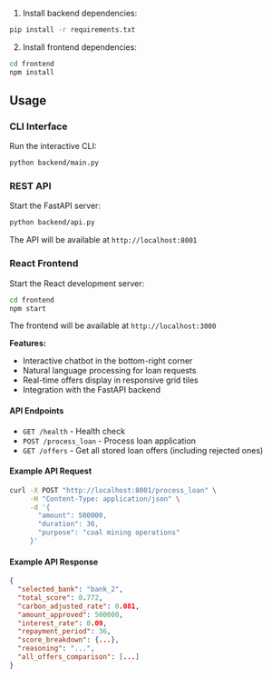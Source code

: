 
1. Install backend dependencies:
```bash
pip install -r requirements.txt
```

2. Install frontend dependencies:
```bash
cd frontend
npm install
```

## Usage

### CLI Interface

Run the interactive CLI:
```bash
python backend/main.py
```

### REST API

Start the FastAPI server:
```bash
python backend/api.py
```

The API will be available at `http://localhost:8001`

### React Frontend

Start the React development server:
```bash
cd frontend
npm start
```

The frontend will be available at `http://localhost:3000`

**Features:**
- Interactive chatbot in the bottom-right corner
- Natural language processing for loan requests
- Real-time offers display in responsive grid tiles
- Integration with the FastAPI backend

#### API Endpoints

- `GET /health` - Health check
- `POST /process_loan` - Process loan application
- `GET /offers` - Get all stored loan offers (including rejected ones)

#### Example API Request

```bash
curl -X POST "http://localhost:8001/process_loan" \
     -H "Content-Type: application/json" \
     -d '{
       "amount": 500000,
       "duration": 36,
       "purpose": "coal mining operations"
     }'
```

#### Example API Response

```json
{
  "selected_bank": "bank_2",
  "total_score": 0.772,
  "carbon_adjusted_rate": 0.081,
  "amount_approved": 500000,
  "interest_rate": 0.09,
  "repayment_period": 36,
  "score_breakdown": {...},
  "reasoning": "...",
  "all_offers_comparison": [...]
}
```
